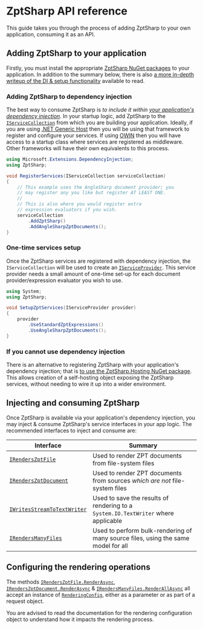 # ZptSharp API reference

This guide takes you through the process of adding ZptSharp to your own application, consuming it as an API.

## Adding ZptSharp to your application

Firstly, you must install the appropriate [ZptSharp NuGet packages] to your application.
In addition to the summary below, there is also [a more in-depth writeup of the DI & setup functionality] available to read.

### Adding ZptSharp to dependency injection

The best way to consume ZptSharp is *to include it within [your application's dependency injection]*.
In your startup logic, add ZptSharp to the [`IServiceCollection`] from which you are building your application.
Ideally, if you are using [.NET Generic Host] then you will be using that framework to register and configure your services.
If using [OWIN] then you will have access to a startup class where services are registered as middleware.
Other frameworks will have their own equivalents to this process.

```csharp
using Microsoft.Extensions.DependencyInjection;
using ZptSharp;

void RegisterServices(IServiceCollection serviceCollection)
{
    // This example uses the AngleSharp document provider; you
    // may register any you like but register AT LEAST ONE.
    // 
    // This is also where you would register extra
    // expression evaluators if you wish.
    serviceCollection
        .AddZptSharp()
        .AddAngleSharpZptDocuments();
}
```

### One-time services setup

Once the ZptSharp services are registered with dependency injection, the `IServiceCollection` will be used to create an [`IServiceProvider`].
This service provider needs a small amount of one-time set-up for each document provider/expression evaluator you wish to use.

```csharp
using System;
using ZptSharp;

void SetupZptServices(IServiceProvider provider)
{
    provider
        .UseStandardZptExpressions()
        .UseAngleSharpZptDocuments();
}
```

### If you cannot use dependency injection

There is an alternative to registering ZptSharp with your application's dependency injection; that is [to use the ZptSharp.Hosting NuGet package].
This allows creation of a self-hosting object exposing the ZptSharp services, without needing to wire it up into a wider environment.

[a more in-depth writeup of the DI & setup functionality]: ./../articles/DiSetup.md
[ZptSharp NuGet packages]: ../articles/NuGetPackages.md
[your application's dependency injection]: https://docs.microsoft.com/en-us/dotnet/core/extensions/dependency-injection
[`IServiceCollection`]: https://docs.microsoft.com/en-us/dotnet/api/microsoft.extensions.dependencyinjection.iservicecollection
[.NET Generic Host]: https://docs.microsoft.com/en-us/dotnet/core/extensions/generic-host
[OWIN]: https://docs.microsoft.com/en-us/aspnet/aspnet/overview/owin-and-katana/getting-started-with-owin-and-katana
[`IServiceProvider`]: https://docs.microsoft.com/en-us/dotnet/api/system.iserviceprovider
[to use the ZptSharp.Hosting NuGet package]: ./../articles/SelfHosting.md

## Injecting and consuming ZptSharp

Once ZptSharp is available via your application's dependency injection, you may inject & consume ZptSharp's service interfaces in your app logic.
The recommended interfaces to inject and consume are:

| Interface                     | Summary                                                                               |
| ---------                     | -------                                                                               |
| [`IRendersZptFile`]           | Used to render ZPT documents from file-system files                                   |
| [`IRendersZptDocument`]       | Used to render ZPT documents from sources *which are not* file-system files           |
| [`IWritesStreamToTextWriter`] | Used to save the results of rendering to a `System.IO.TextWriter` where applicable    |
| [`IRendersManyFiles`]         | Used to perform bulk-rendering of many source files, using the same model for all     |

[`IRendersZptFile`]: xref:ZptSharp.IRendersZptFile
[`IRendersZptDocument`]: xref:ZptSharp.IRendersZptDocument
[`IWritesStreamToTextWriter`]: xref:ZptSharp.IWritesStreamToTextWriter
[`IRendersManyFiles`]: xref:ZptSharp.BulkRendering.IRendersManyFiles

## Configuring the rendering operations

The methods [`IRendersZptFile.RenderAsync`], [`IRendersZptDocument.RenderAsync`] & [`IRendersManyFiles.RenderAllAsync`] all accept an instance of [`RenderingConfig`], either as a parameter or as part of a request object.

You are advised to read the documentation for the rendering configuration object to understand how it impacts the rendering process.

[`IRendersZptFile.RenderAsync`]: xref:ZptSharp.IRendersZptFile.RenderAsync(System.String,System.Object,ZptSharp.Config.RenderingConfig,System.Threading.CancellationToken)
[`IRendersZptDocument.RenderAsync`]: xref:ZptSharp.IRendersZptDocument.RenderAsync(System.IO.Stream,System.Object,ZptSharp.Config.RenderingConfig,System.Threading.CancellationToken,ZptSharp.Rendering.IDocumentSourceInfo)
[`IRendersManyFiles.RenderAllAsync`]: xref:ZptSharp.BulkRendering.IRendersManyFiles.RenderAllAsync(ZptSharp.BulkRendering.BulkRenderingRequest,System.Threading.CancellationToken)
[`RenderingConfig`]: xref:ZptSharp.Config.RenderingConfig